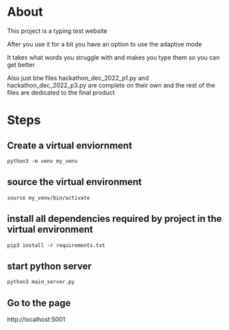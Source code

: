 # About
This project is a typing test website

After you use it for a bit you have an option to use the adaptive mode

It takes what words you struggle with and makes you type them so you can get better

Also just btw files hackathon_dec_2022_p1.py and hackathon_dec_2022_p3.py are complete on their own and the rest of the files are dedicated to the final product




# Steps

## Create a virtual enviornment
```python3 -m venv my_venv```

## source the virtual environment
```source my_venv/bin/activate```

## install all dependencies required by project in the virtual environment
```pip3 install -r requirements.txt```

## start python server
```python3 main_server.py```

## Go to the page
http://localhost:5001

 
